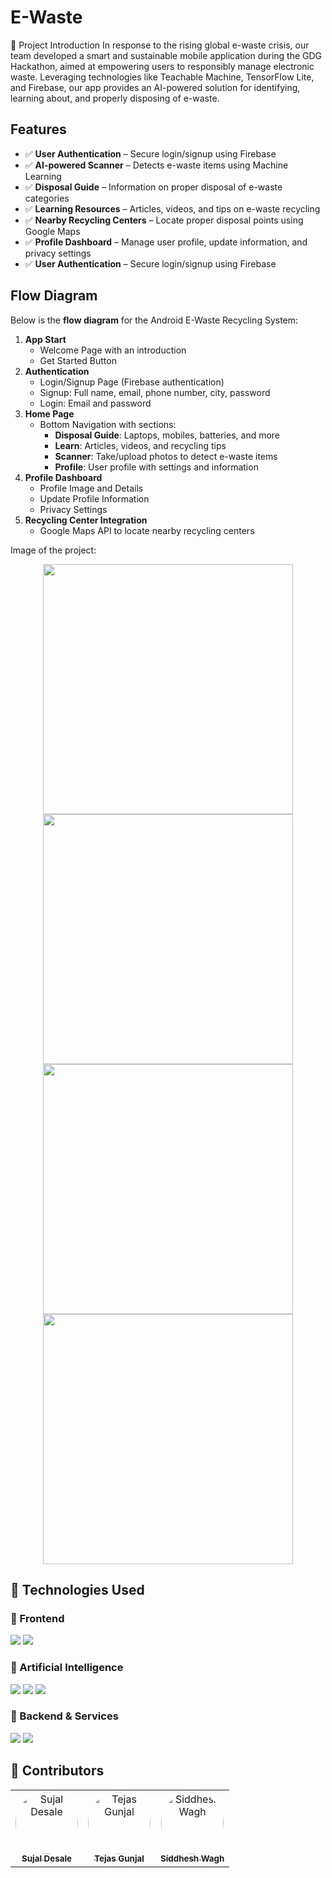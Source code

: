 # E-Waste 

📱 Project Introduction
In response to the rising global e-waste crisis, our team developed a smart and sustainable mobile application during the GDG Hackathon, aimed at empowering users to responsibly manage electronic waste. Leveraging technologies like Teachable Machine, TensorFlow Lite, and Firebase, our app provides an AI-powered solution for identifying, learning about, and properly disposing of e-waste.

## Features
- ✅ **User Authentication** – Secure login/signup using Firebase
- ✅ **AI-powered Scanner** – Detects e-waste items using Machine Learning
- ✅ **Disposal Guide** – Information on proper disposal of e-waste categories
- ✅ **Learning Resources** – Articles, videos, and tips on e-waste recycling
- ✅ **Nearby Recycling Centers** – Locate proper disposal points using Google Maps
- ✅ **Profile Dashboard** – Manage user profile, update information, and privacy settings
- ✅ **User Authentication** – Secure login/signup using Firebase

## Flow Diagram
Below is the **flow diagram** for the Android E-Waste Recycling System:

1. **App Start**
   - Welcome Page with an introduction
   - Get Started Button
2. **Authentication**
   - Login/Signup Page (Firebase authentication)
   - Signup: Full name, email, phone number, city, password
   - Login: Email and password
3. **Home Page**
   - Bottom Navigation with sections:
     - **Disposal Guide**: Laptops, mobiles, batteries, and more
     - **Learn**: Articles, videos, and recycling tips
     - **Scanner**: Take/upload photos to detect e-waste items
     - **Profile**: User profile with settings and information
4. **Profile Dashboard**
   - Profile Image and Details
   - Update Profile Information
   - Privacy Settings
5. **Recycling Center Integration**
   - Google Maps API to locate nearby recycling centers
  
Image of the project:

<p align="center">
  <img src="https://raw.githubusercontent.com/siddhesh-wagh/e-waste/main/readme-images/Ewaste%20Snapshots-1.png" width="400"/>
  <img src="https://raw.githubusercontent.com/siddhesh-wagh/e-waste/main/readme-images/Ewaste%20Snapshots-2.png" width="400"/>
  <img src="https://raw.githubusercontent.com/siddhesh-wagh/e-waste/main/readme-images/Ewaste%20Snapshots-3.png" width="400"/>
  <img src="https://raw.githubusercontent.com/siddhesh-wagh/e-waste/main/readme-images/Ewaste%20Snapshots-4.png" width="400"/>
   
</p>

## 🔧 Technologies Used

<p align="center">

### 🎨 Frontend
<img src="https://img.shields.io/badge/Flutter-02569B?style=for-the-badge&logo=flutter&logoColor=white" />
<img src="https://img.shields.io/badge/Dart-0175C2?style=for-the-badge&logo=dart&logoColor=white" />

### 🤖 Artificial Intelligence
<img src="https://img.shields.io/badge/TensorFlow-FF6F00?style=for-the-badge&logo=tensorflow&logoColor=white" />
<img src="https://img.shields.io/badge/Teachable%20Machine-1A73E8?style=for-the-badge&logo=google&logoColor=white" />
<img src="https://img.shields.io/badge/Gemini-000000?style=for-the-badge&logo=google&logoColor=white" />

### 🔗 Backend & Services
<img src="https://img.shields.io/badge/Firebase-FFCA28?style=for-the-badge&logo=firebase&logoColor=black" />
<img src="https://img.shields.io/badge/Google%20Maps-4285F4?style=for-the-badge&logo=google-maps&logoColor=white" />

</p>

## 👥 Contributors

<table align="center">
  <tr>
    <td align="center">
      <a href="https://github.com/SujalDesale">
        <img src="https://github.com/SujalDesale.png" width="100px;" style="border-radius:50%" alt="Sujal Desale"/>
        <br />
        <sub><b>Sujal Desale</b></sub>
      </a>
    </td>
    <td align="center">
      <a href="https://github.com/tejasgunjal021">
        <img src="https://github.com/tejasgunjal021.png" width="100px;" style="border-radius:50%" alt="Tejas Gunjal"/>
        <br />
        <sub><b>Tejas Gunjal</b></sub>
      </a>
    </td>
    <td align="center">
      <a href="https://github.com/siddhesh-wagh">
        <img src="https://github.com/siddhesh-wagh.png" width="100px;" style="border-radius:50%" alt="Siddhesh Wagh"/>
        <br />
        <sub><b>Siddhesh Wagh</b></sub>
      </a>
    </td>
  </tr>
</table>

